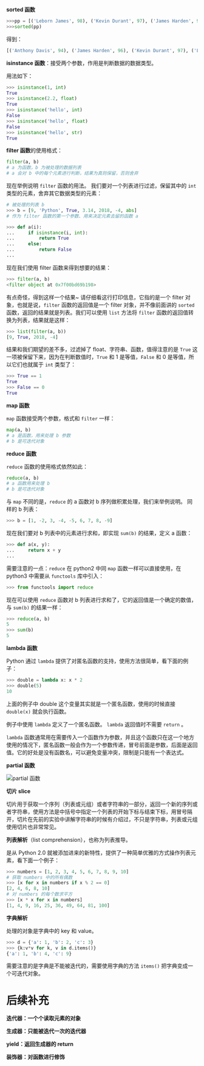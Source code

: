 **sorted 函数**

```python
>>>pp = [('Leborn James', 98), ('Kevin Durant', 97), ('James Harden', 96), ('Stephen Curry', 95), ('Anthony Davis', 94)]
>>>sorted(pp)
```

得到：

```python
[('Anthony Davis', 94), ('James Harden', 96), ('Kevin Durant', 97), ('Leborn James', 98), ('Stephen Curry', 95)]
```

**isinstance 函数**：接受两个参数，作用是判断数据的数据类型。

用法如下：

```python
>>> isinstance(1, int)
True
>>> isinstance(2.2, float)
True
>>> isinstance('hello', int)
False
>>> isinstance('hello', float)
False
>>> isinstance('hello', str)
True
```

**filter 函数**的使用格式：

```python
filter(a, b)
# a 为函数，b 为被处理的数据列表
# a 会对 b 中的每个元素进行判断，结果为真则保留，否则舍弃
```

现在举例说明 `filter` 函数的用法。 我们要对一个列表进行过滤，保留其中的 `int` 类型的元素，舍弃其它数据类型的元素：

```python
# 被处理的列表 b
>>> b = [9, 'Python', True, 3.14, 2018, -4, abs]
# 作为 filter 函数的第一个参数、用来决定元素去留的函数 a

>>> def a(i):
...     if isinstance(i, int):
...         return True
...     else:
...         return False
... 
```

现在我们使用 filter 函数来得到想要的结果：

```python
>>> filter(a, b)
<filter object at 0x7f00bd69b198>
```

有点奇怪，得到这样一个结果~ 请仔细看这行打印信息，它指的是一个 filter 对象，也就是说，`filter` 函数的返回值是一个 filter 对象，并不像前面讲的 `sorted` 函数，返回的结果就是列表。我们可以使用 `list` 方法将 `filter` 函数的返回值转换为列表，结果就是这样：

```python
>>> list(filter(a, b))
[9, True, 2018, -4]
```

结果和我们期望的差不多，过滤掉了 float、字符串、函数，值得注意的是 `True` 这一项被保留下来，因为在判断数值时，`True` 和 1 是等值，`False` 和 0 是等值，所以它们也就属于 `int` 类型了：

```python
>>> True == 1
True
>>> False == 0
True
```

**map 函数**

`map` 函数接受两个参数，格式和 `filter` 一样：

```python
map(a, b)
# a 是函数，用来处理 b 参数
# b 是可迭代对象
```

**reduce 函数**

`reduce` 函数的使用格式依然如此：

```python
reduce(a, b)
# a 函数用来处理 b 
# b 是可迭代对象
```

与 `map` 不同的是，`reduce` 的 a 函数对 b 序列做积累处理，我们来举例说明。 同样的 b 列表：

```python
>>> b = [1, -2, 3, -4, -5, 6, 7, 8, -9]
```

现在我们要对 b 列表中的元素进行求和，即实现 `sum(b)` 的结果，定义 a 函数：

```python
>>> def a(x, y):
...     return x + y
... 
```

需要注意的一点：`reduce` 在 python2 中同 `map` 函数一样可以直接使用，在 python3 中需要从 `functools` 库中引入：

```python
>>> from functools import reduce
```

现在可以使用 `reduce` 函数对 b 列表进行求和了，它的返回值是一个确定的数值，与 `sum(b)` 的结果一样：

```python
>>> reduce(a, b)
5
>>> sum(b)
5
```

**lambda 函数**

Python 通过 `lambda` 提供了对匿名函数的支持，使用方法很简单，看下面的例子：

```python
>>> double = lambda x: x * 2
>>> double(5)
10
```

上面的例子中 double 这个变量其实就是一个匿名函数，使用的时候直接 `double(x)` 就会执行函数。

例子中使用 `lambda` 定义了一个匿名函数。 `lambda` 返回值时不需要 `return` 。

`lambda` 函数通常用在需要传入一个函数作为参数，并且这个函数只在这一个地方使用的情况下，匿名函数一般会作为一个参数传递，冒号前面是参数，后面是返回值。它的好处是没有函数名，可以避免变量冲突，限制是只能有一个表达式。

**partial 函数**

![partial 函数](C:\Users\15193\Desktop\partial.jpg)

**切片 slice**

切片用于获取一个序列（列表或元组）或者字符串的一部分，返回一个新的序列或者字符串，使用方法是中括号中指定一个列表的开始下标与结束下标，用冒号隔开，切片在先前的实验中讲解字符串的时候有介绍过，不只是字符串，列表或元组使用切片也非常常见。

**列表解析**（list comprehension），也称为列表推导。

是从 Python 2.0 就被添加进来的新特性，提供了一种简单优雅的方式操作列表元素，看下面一个例子：

```python
>>> numbers = [1, 2, 3, 4, 5, 6, 7, 8, 9, 10]
# 获取 numbers 中的所有偶数
>>> [x for x in numbers if x % 2 == 0]
[2, 4, 6, 8, 10]
# 对 numbers 的每个数求平方
>>> [x * x for x in numbers]
[1, 4, 9, 16, 25, 36, 49, 64, 81, 100]
```

**字典解析**

处理的对象是字典中的 key 和 value。

```python
>>> d = {'a': 1, 'b': 2, 'c': 3}
>>> {k:v*v for k, v in d.items()}
{'a': 1, 'b': 4, 'c': 9}
```

需要注意的是字典是不能被迭代的，需要使用字典的方法 `items()` 把字典变成一个可迭代对象。



# 后续补充

**迭代器：一个个读取元素的对象**

**生成器：只能被迭代一次的迭代器**

**yield：返回生成器的 return**

**装饰器：对函数进行修饰**